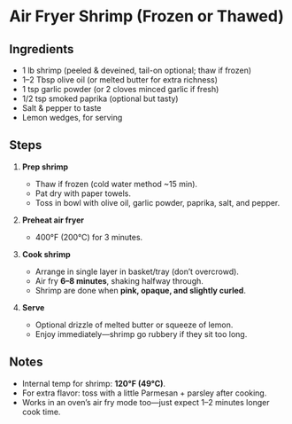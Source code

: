 # Air Fryer Shrimp (Frozen or Thawed)

## Ingredients
- 1 lb shrimp (peeled & deveined, tail-on optional; thaw if frozen)
- 1–2 Tbsp olive oil (or melted butter for extra richness)
- 1 tsp garlic powder (or 2 cloves minced garlic if fresh)
- 1/2 tsp smoked paprika (optional but tasty)
- Salt & pepper to taste
- Lemon wedges, for serving

## Steps
1. **Prep shrimp**
   - Thaw if frozen (cold water method ~15 min).
   - Pat dry with paper towels.
   - Toss in bowl with olive oil, garlic powder, paprika, salt, and pepper.

2. **Preheat air fryer**
   - 400°F (200°C) for 3 minutes.

3. **Cook shrimp**
   - Arrange in single layer in basket/tray (don’t overcrowd).
   - Air fry **6–8 minutes**, shaking halfway through.
   - Shrimp are done when **pink, opaque, and slightly curled**.

4. **Serve**
   - Optional drizzle of melted butter or squeeze of lemon.
   - Enjoy immediately—shrimp go rubbery if they sit too long.

## Notes
- Internal temp for shrimp: **120°F (49°C)**.
- For extra flavor: toss with a little Parmesan + parsley after cooking.
- Works in an oven’s air fry mode too—just expect 1–2 minutes longer cook time.
